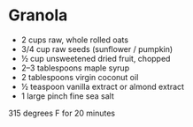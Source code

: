 # Granola

- 2 cups raw, whole rolled oats
- 3/4 cup raw seeds \(sunflower / pumpkin\)
- ½ cup unsweetened dried fruit, chopped
- 2–3 tablespoons maple syrup 
- 2 tablespoons virgin coconut oil
- ½ teaspoon vanilla extract or almond extract
- 1 large pinch fine sea salt

315 degrees F for 20 minutes
